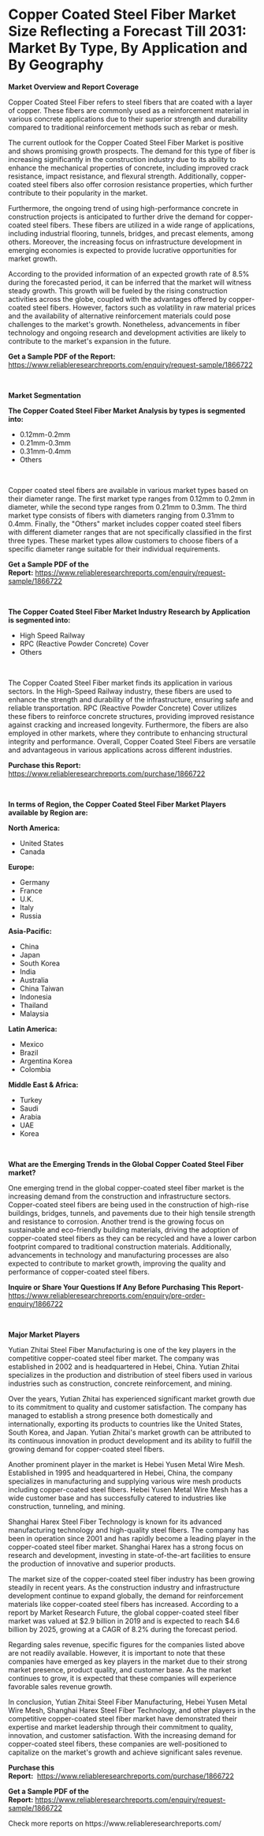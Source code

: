 <p><h1>Copper Coated Steel Fiber Market Size Reflecting a Forecast Till 2031: Market By Type, By Application and By Geography</h1></p><p><strong>Market Overview and Report Coverage</strong></p>
<p><p>Copper Coated Steel Fiber refers to steel fibers that are coated with a layer of copper. These fibers are commonly used as a reinforcement material in various concrete applications due to their superior strength and durability compared to traditional reinforcement methods such as rebar or mesh.</p><p>The current outlook for the Copper Coated Steel Fiber Market is positive and shows promising growth prospects. The demand for this type of fiber is increasing significantly in the construction industry due to its ability to enhance the mechanical properties of concrete, including improved crack resistance, impact resistance, and flexural strength. Additionally, copper-coated steel fibers also offer corrosion resistance properties, which further contribute to their popularity in the market.</p><p>Furthermore, the ongoing trend of using high-performance concrete in construction projects is anticipated to further drive the demand for copper-coated steel fibers. These fibers are utilized in a wide range of applications, including industrial flooring, tunnels, bridges, and precast elements, among others. Moreover, the increasing focus on infrastructure development in emerging economies is expected to provide lucrative opportunities for market growth.</p><p>According to the provided information of an expected growth rate of 8.5% during the forecasted period, it can be inferred that the market will witness steady growth. This growth will be fueled by the rising construction activities across the globe, coupled with the advantages offered by copper-coated steel fibers. However, factors such as volatility in raw material prices and the availability of alternative reinforcement materials could pose challenges to the market's growth. Nonetheless, advancements in fiber technology and ongoing research and development activities are likely to contribute to the market's expansion in the future.</p></p>
<p><strong>Get a Sample PDF of the Report:</strong> <a href="https://www.reliableresearchreports.com/enquiry/request-sample/1866722">https://www.reliableresearchreports.com/enquiry/request-sample/1866722</a></p>
<p>&nbsp;</p>
<p><strong>Market Segmentation</strong></p>
<p><strong>The Copper Coated Steel Fiber Market Analysis by types is segmented into:</strong></p>
<p><ul><li>0.12mm-0.2mm</li><li>0.21mm-0.3mm</li><li>0.31mm-0.4mm</li><li>Others</li></ul></p>
<p>&nbsp;</p>
<p><p>Copper coated steel fibers are available in various market types based on their diameter range. The first market type ranges from 0.12mm to 0.2mm in diameter, while the second type ranges from 0.21mm to 0.3mm. The third market type consists of fibers with diameters ranging from 0.31mm to 0.4mm. Finally, the "Others" market includes copper coated steel fibers with different diameter ranges that are not specifically classified in the first three types. These market types allow customers to choose fibers of a specific diameter range suitable for their individual requirements.</p></p>
<p><strong>Get a Sample PDF of the Report:</strong>&nbsp;<a href="https://www.reliableresearchreports.com/enquiry/request-sample/1866722">https://www.reliableresearchreports.com/enquiry/request-sample/1866722</a></p>
<p>&nbsp;</p>
<p><strong>The Copper Coated Steel Fiber Market Industry Research by Application is segmented into:</strong></p>
<p><ul><li>High Speed Railway</li><li>RPC (Reactive Powder Concrete) Cover</li><li>Others</li></ul></p>
<p>&nbsp;</p>
<p><p>The Copper Coated Steel Fiber market finds its application in various sectors. In the High-Speed Railway industry, these fibers are used to enhance the strength and durability of the infrastructure, ensuring safe and reliable transportation. RPC (Reactive Powder Concrete) Cover utilizes these fibers to reinforce concrete structures, providing improved resistance against cracking and increased longevity. Furthermore, the fibers are also employed in other markets, where they contribute to enhancing structural integrity and performance. Overall, Copper Coated Steel Fibers are versatile and advantageous in various applications across different industries.</p></p>
<p><strong>Purchase this Report:</strong>&nbsp; <a href="https://www.reliableresearchreports.com/purchase/1866722">https://www.reliableresearchreports.com/purchase/1866722</a></p>
<p>&nbsp;</p>
<p><strong>In terms of Region, the Copper Coated Steel Fiber Market Players available by Region are:</strong></p>
<p>
    <p> <strong> North America: </strong>
        <ul>
            <li>United States</li>
            <li>Canada</li>
        </ul>
        </p> 
    <p> <strong> Europe: </strong>
        <ul>
            <li>Germany</li>
            <li>France</li>
            <li>U.K.</li>
            <li>Italy</li>
            <li>Russia</li>
        </ul>
        </p> 
    <p> <strong> Asia-Pacific: </strong>
        <ul>
            <li>China</li>
            <li>Japan</li>
            <li>South Korea</li>
            <li>India</li>
            <li>Australia</li>
            <li>China Taiwan</li>
            <li>Indonesia</li>
            <li>Thailand</li>
            <li>Malaysia</li>
        </ul>
        </p> 
    <p> <strong> Latin America: </strong>
        <ul>
            <li>Mexico</li>
            <li>Brazil</li>
            <li>Argentina Korea</li>
            <li>Colombia</li>
        </ul>
        </p> 
    <p> <strong> Middle East & Africa: </strong>
        <ul>
            <li>Turkey</li>
            <li>Saudi</li>
            <li>Arabia</li>
            <li>UAE</li>
            <li>Korea</li>
        </ul>
    </p>
    </p>
<p>&nbsp;</p>
<p><strong>What are the Emerging Trends in the Global Copper Coated Steel Fiber market?</strong></p>
<p><p>One emerging trend in the global copper-coated steel fiber market is the increasing demand from the construction and infrastructure sectors. Copper-coated steel fibers are being used in the construction of high-rise buildings, bridges, tunnels, and pavements due to their high tensile strength and resistance to corrosion. Another trend is the growing focus on sustainable and eco-friendly building materials, driving the adoption of copper-coated steel fibers as they can be recycled and have a lower carbon footprint compared to traditional construction materials. Additionally, advancements in technology and manufacturing processes are also expected to contribute to market growth, improving the quality and performance of copper-coated steel fibers.</p></p>
<p><strong>Inquire or Share Your Questions If Any Before Purchasing This Report</strong>- <a href="https://www.reliableresearchreports.com/enquiry/pre-order-enquiry/1866722">https://www.reliableresearchreports.com/enquiry/pre-order-enquiry/1866722</a></p>
<p>&nbsp;</p>
<p><strong>Major Market Players</strong></p>
<p><p>Yutian Zhitai Steel Fiber Manufacturing is one of the key players in the competitive copper-coated steel fiber market. The company was established in 2002 and is headquartered in Hebei, China. Yutian Zhitai specializes in the production and distribution of steel fibers used in various industries such as construction, concrete reinforcement, and mining.</p><p>Over the years, Yutian Zhitai has experienced significant market growth due to its commitment to quality and customer satisfaction. The company has managed to establish a strong presence both domestically and internationally, exporting its products to countries like the United States, South Korea, and Japan. Yutian Zhitai's market growth can be attributed to its continuous innovation in product development and its ability to fulfill the growing demand for copper-coated steel fibers.</p><p>Another prominent player in the market is Hebei Yusen Metal Wire Mesh. Established in 1995 and headquartered in Hebei, China, the company specializes in manufacturing and supplying various wire mesh products including copper-coated steel fibers. Hebei Yusen Metal Wire Mesh has a wide customer base and has successfully catered to industries like construction, tunneling, and mining.</p><p>Shanghai Harex Steel Fiber Technology is known for its advanced manufacturing technology and high-quality steel fibers. The company has been in operation since 2001 and has rapidly become a leading player in the copper-coated steel fiber market. Shanghai Harex has a strong focus on research and development, investing in state-of-the-art facilities to ensure the production of innovative and superior products.</p><p>The market size of the copper-coated steel fiber industry has been growing steadily in recent years. As the construction industry and infrastructure development continue to expand globally, the demand for reinforcement materials like copper-coated steel fibers has increased. According to a report by Market Research Future, the global copper-coated steel fiber market was valued at $2.9 billion in 2019 and is expected to reach $4.6 billion by 2025, growing at a CAGR of 8.2% during the forecast period.</p><p>Regarding sales revenue, specific figures for the companies listed above are not readily available. However, it is important to note that these companies have emerged as key players in the market due to their strong market presence, product quality, and customer base. As the market continues to grow, it is expected that these companies will experience favorable sales revenue growth.</p><p>In conclusion, Yutian Zhitai Steel Fiber Manufacturing, Hebei Yusen Metal Wire Mesh, Shanghai Harex Steel Fiber Technology, and other players in the competitive copper-coated steel fiber market have demonstrated their expertise and market leadership through their commitment to quality, innovation, and customer satisfaction. With the increasing demand for copper-coated steel fibers, these companies are well-positioned to capitalize on the market's growth and achieve significant sales revenue.</p></p>
<p><strong>Purchase this Report:</strong>&nbsp;&nbsp;<a href="https://www.reliableresearchreports.com/purchase/1866722">https://www.reliableresearchreports.com/purchase/1866722</a></p>
<p></p>
<p><strong>Get a Sample PDF of the Report:</strong>&nbsp;<a href="https://www.reliableresearchreports.com/enquiry/request-sample/1866722">https://www.reliableresearchreports.com/enquiry/request-sample/1866722</a></p>
<p>Check more reports on https://www.reliableresearchreports.com/</p>